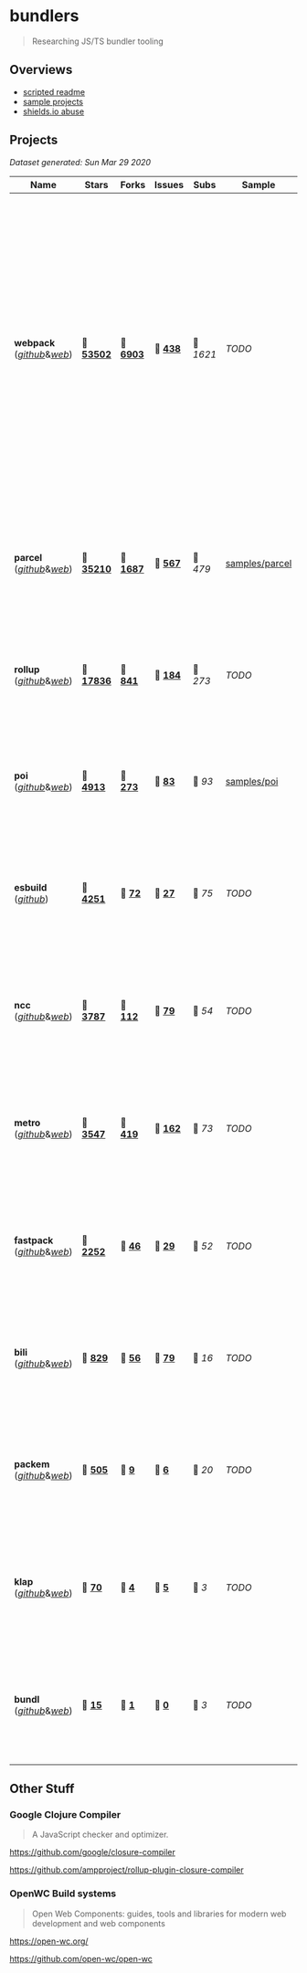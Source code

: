 # bundlers

> Researching JS/TS bundler tooling

## Overviews

- [scripted readme]('./scripts/readme-script.ts')
- [sample projects]('./samples/')
- [shields.io abuse]('https://shields.io/')

## Projects


*Dataset generated: Sun Mar 29 2020*

| Name | Stars | Forks | Issues | Subs | Sample | Description | Random Badges |
| --- | --- | --- | --- | --- | --- | --- | --- |
|  **webpack** ([*github*](https://github.com/webpack/webpack)&[*web*](https://webpack.js.org)) | 🌟 [**53502**](https://api.github.com/repos/webpack/webpack/stargazers) | 🍴 [**6903**](https://api.github.com/repos/webpack/webpack/forks) | 🚨 [**438**](https://api.github.com/repos/webpack/webpack/issues{/number}) | 👀 *1621* | *TODO* | *A bundler for javascript and friends. Packs many modules into a few bundled assets. Code Splitting allows for loading parts of the application on demand. Through "loaders", modules can be CommonJs, AMD, ES6 modules, CSS, Images, JSON, Coffeescript, LESS, ... and your custom stuff.* | [![NPM version](https://img.shields.io/npm/v/webpack.svg)]('https://www.npmjs.com/webpack')[![NPM downloads](https://img.shields.io/npm/dw/webpack.svg)]('https://www.npmjs.com/webpack')[![NPM Dependents](https://img.shields.io/librariesio/dependents/npm/webpack)]('https://www.npmjs.com/webpack')[![NPM Repos](https://img.shields.io/librariesio/dependent-repos/npm/webpack)]('https://www.npmjs.com/webpack')[![GitHub PRs](https://img.shields.io/github/issues-pr/webpack/webpack?style=social)]('https://github.com/webpack/webpack') [![GitHub commits](https://img.shields.io/github/commit-activity/m/webpack/webpack?style=social)]('https://github.com/webpack/webpack')  |
|  **parcel** ([*github*](https://github.com/parcel-bundler/parcel)&[*web*](https://parceljs.org)) | 🌟 [**35210**](https://api.github.com/repos/parcel-bundler/parcel/stargazers) | 🍴 [**1687**](https://api.github.com/repos/parcel-bundler/parcel/forks) | 🚨 [**567**](https://api.github.com/repos/parcel-bundler/parcel/issues{/number}) | 👀 *479* | [samples/parcel](./samples/parcel) | *📦🚀 Blazing fast, zero configuration web application bundler* | [![NPM version](https://img.shields.io/npm/v/parcel-bundler.svg)]('https://www.npmjs.com/parcel-bundler')[![NPM downloads](https://img.shields.io/npm/dw/parcel-bundler.svg)]('https://www.npmjs.com/parcel-bundler')[![NPM Dependents](https://img.shields.io/librariesio/dependents/npm/parcel-bundler)]('https://www.npmjs.com/parcel-bundler')[![NPM Repos](https://img.shields.io/librariesio/dependent-repos/npm/parcel-bundler)]('https://www.npmjs.com/parcel-bundler')[![GitHub PRs](https://img.shields.io/github/issues-pr/parcel-bundler/parcel?style=social)]('https://github.com/parcel-bundler/parcel') [![GitHub commits](https://img.shields.io/github/commit-activity/m/parcel-bundler/parcel?style=social)]('https://github.com/parcel-bundler/parcel')  |
|  **rollup** ([*github*](https://github.com/rollup/rollup)&[*web*](https://rollupjs.org)) | 🌟 [**17836**](https://api.github.com/repos/rollup/rollup/stargazers) | 🍴 [**841**](https://api.github.com/repos/rollup/rollup/forks) | 🚨 [**184**](https://api.github.com/repos/rollup/rollup/issues{/number}) | 👀 *273* | *TODO* | *Next-generation ES module bundler* | [![NPM version](https://img.shields.io/npm/v/rollup.svg)]('https://www.npmjs.com/rollup')[![NPM downloads](https://img.shields.io/npm/dw/rollup.svg)]('https://www.npmjs.com/rollup')[![NPM Dependents](https://img.shields.io/librariesio/dependents/npm/rollup)]('https://www.npmjs.com/rollup')[![NPM Repos](https://img.shields.io/librariesio/dependent-repos/npm/rollup)]('https://www.npmjs.com/rollup')[![GitHub PRs](https://img.shields.io/github/issues-pr/rollup/rollup?style=social)]('https://github.com/rollup/rollup') [![GitHub commits](https://img.shields.io/github/commit-activity/m/rollup/rollup?style=social)]('https://github.com/rollup/rollup')  |
|  **poi** ([*github*](https://github.com/egoist/poi)&[*web*](https://poi.js.org)) | 🌟 [**4913**](https://api.github.com/repos/egoist/poi/stargazers) | 🍴 [**273**](https://api.github.com/repos/egoist/poi/forks) | 🚨 [**83**](https://api.github.com/repos/egoist/poi/issues{/number}) | 👀 *93* | [samples/poi](./samples/poi) | *⚡A zero-config bundler for JavaScript applications.* | [![NPM version](https://img.shields.io/npm/v/poi.svg)]('https://www.npmjs.com/poi')[![NPM downloads](https://img.shields.io/npm/dw/poi.svg)]('https://www.npmjs.com/poi')[![NPM Dependents](https://img.shields.io/librariesio/dependents/npm/poi)]('https://www.npmjs.com/poi')[![NPM Repos](https://img.shields.io/librariesio/dependent-repos/npm/poi)]('https://www.npmjs.com/poi')[![GitHub PRs](https://img.shields.io/github/issues-pr/egoist/poi?style=social)]('https://github.com/egoist/poi') [![GitHub commits](https://img.shields.io/github/commit-activity/m/egoist/poi?style=social)]('https://github.com/egoist/poi')  |
|  **esbuild** ([*github*](https://github.com/evanw/esbuild)) | 🌟 [**4251**](https://api.github.com/repos/evanw/esbuild/stargazers) | 🍴 [**72**](https://api.github.com/repos/evanw/esbuild/forks) | 🚨 [**27**](https://api.github.com/repos/evanw/esbuild/issues{/number}) | 👀 *75* | *TODO* | *An extremely fast JavaScript bundler and minifier* | [![NPM version](https://img.shields.io/npm/v/esbuild-linux-64.svg)]('https://www.npmjs.com/esbuild-linux-64')[![NPM downloads](https://img.shields.io/npm/dw/esbuild-linux-64.svg)]('https://www.npmjs.com/esbuild-linux-64')[![NPM Dependents](https://img.shields.io/librariesio/dependents/npm/esbuild-linux-64)]('https://www.npmjs.com/esbuild-linux-64')[![NPM Repos](https://img.shields.io/librariesio/dependent-repos/npm/esbuild-linux-64)]('https://www.npmjs.com/esbuild-linux-64')[![GitHub PRs](https://img.shields.io/github/issues-pr/evanw/esbuild?style=social)]('https://github.com/evanw/esbuild') [![GitHub commits](https://img.shields.io/github/commit-activity/m/evanw/esbuild?style=social)]('https://github.com/evanw/esbuild')  |
|  **ncc** ([*github*](https://github.com/zeit/ncc)&[*web*](https://npmjs.com/@zeit/ncc)) | 🌟 [**3787**](https://api.github.com/repos/zeit/ncc/stargazers) | 🍴 [**112**](https://api.github.com/repos/zeit/ncc/forks) | 🚨 [**79**](https://api.github.com/repos/zeit/ncc/issues{/number}) | 👀 *54* | *TODO* | *Compile a Node.js project into a single file. Supports TypeScript, binary addons, dynamic requires.* | [![NPM version](https://img.shields.io/npm/v/@zeit/ncc.svg)]('https://www.npmjs.com/@zeit/ncc')[![NPM downloads](https://img.shields.io/npm/dw/@zeit/ncc.svg)]('https://www.npmjs.com/@zeit/ncc')[![NPM Dependents](https://img.shields.io/librariesio/dependents/npm/@zeit/ncc)]('https://www.npmjs.com/@zeit/ncc')[![NPM Repos](https://img.shields.io/librariesio/dependent-repos/npm/@zeit/ncc)]('https://www.npmjs.com/@zeit/ncc')[![GitHub PRs](https://img.shields.io/github/issues-pr/zeit/ncc?style=social)]('https://github.com/zeit/ncc') [![GitHub commits](https://img.shields.io/github/commit-activity/m/zeit/ncc?style=social)]('https://github.com/zeit/ncc')  |
|  **metro** ([*github*](https://github.com/facebook/metro)&[*web*](https://facebook.github.io/metro)) | 🌟 [**3547**](https://api.github.com/repos/facebook/metro/stargazers) | 🍴 [**419**](https://api.github.com/repos/facebook/metro/forks) | 🚨 [**162**](https://api.github.com/repos/facebook/metro/issues{/number}) | 👀 *73* | *TODO* | *🚇 The JavaScript bundler for React Native.* | [![NPM version](https://img.shields.io/npm/v/metro.svg)]('https://www.npmjs.com/metro')[![NPM downloads](https://img.shields.io/npm/dw/metro.svg)]('https://www.npmjs.com/metro')[![NPM Dependents](https://img.shields.io/librariesio/dependents/npm/metro)]('https://www.npmjs.com/metro')[![NPM Repos](https://img.shields.io/librariesio/dependent-repos/npm/metro)]('https://www.npmjs.com/metro')[![GitHub PRs](https://img.shields.io/github/issues-pr/facebook/metro?style=social)]('https://github.com/facebook/metro') [![GitHub commits](https://img.shields.io/github/commit-activity/m/facebook/metro?style=social)]('https://github.com/facebook/metro')  |
|  **fastpack** ([*github*](https://github.com/fastpack/fastpack)&[*web*](https://fastpack.sh)) | 🌟 [**2252**](https://api.github.com/repos/fastpack/fastpack/stargazers) | 🍴 [**46**](https://api.github.com/repos/fastpack/fastpack/forks) | 🚨 [**29**](https://api.github.com/repos/fastpack/fastpack/issues{/number}) | 👀 *52* | *TODO* | *Pack JS code fast & easy* | [![NPM version](https://img.shields.io/npm/v/fastpack.svg)]('https://www.npmjs.com/fastpack')[![NPM downloads](https://img.shields.io/npm/dw/fastpack.svg)]('https://www.npmjs.com/fastpack')[![NPM Dependents](https://img.shields.io/librariesio/dependents/npm/fastpack)]('https://www.npmjs.com/fastpack')[![NPM Repos](https://img.shields.io/librariesio/dependent-repos/npm/fastpack)]('https://www.npmjs.com/fastpack')[![GitHub PRs](https://img.shields.io/github/issues-pr/fastpack/fastpack?style=social)]('https://github.com/fastpack/fastpack') [![GitHub commits](https://img.shields.io/github/commit-activity/m/fastpack/fastpack?style=social)]('https://github.com/fastpack/fastpack')  |
|  **bili** ([*github*](https://github.com/egoist/bili)&[*web*](https://bili.egoist.sh)) | 🌟 [**829**](https://api.github.com/repos/egoist/bili/stargazers) | 🍴 [**56**](https://api.github.com/repos/egoist/bili/forks) | 🚨 [**79**](https://api.github.com/repos/egoist/bili/issues{/number}) | 👀 *16* | *TODO* | *Bili makes it easier to bundle JavaScript libraries.* | [![NPM version](https://img.shields.io/npm/v/bili.svg)]('https://www.npmjs.com/bili')[![NPM downloads](https://img.shields.io/npm/dw/bili.svg)]('https://www.npmjs.com/bili')[![NPM Dependents](https://img.shields.io/librariesio/dependents/npm/bili)]('https://www.npmjs.com/bili')[![NPM Repos](https://img.shields.io/librariesio/dependent-repos/npm/bili)]('https://www.npmjs.com/bili')[![GitHub PRs](https://img.shields.io/github/issues-pr/egoist/bili?style=social)]('https://github.com/egoist/bili') [![GitHub commits](https://img.shields.io/github/commit-activity/m/egoist/bili?style=social)]('https://github.com/egoist/bili')  |
|  **packem** ([*github*](https://github.com/packem/packem)&[*web*](https://packem.github.io/)) | 🌟 [**505**](https://api.github.com/repos/packem/packem/stargazers) | 🍴 [**9**](https://api.github.com/repos/packem/packem/forks) | 🚨 [**6**](https://api.github.com/repos/packem/packem/issues{/number}) | 👀 *20* | *TODO* | *📦⚡ A precompiled JavaScript module bundler* | [![NPM version](https://img.shields.io/npm/v/packem.svg)]('https://www.npmjs.com/packem')[![NPM downloads](https://img.shields.io/npm/dw/packem.svg)]('https://www.npmjs.com/packem')[![NPM Dependents](https://img.shields.io/librariesio/dependents/npm/packem)]('https://www.npmjs.com/packem')[![NPM Repos](https://img.shields.io/librariesio/dependent-repos/npm/packem)]('https://www.npmjs.com/packem')[![GitHub PRs](https://img.shields.io/github/issues-pr/packem/packem?style=social)]('https://github.com/packem/packem') [![GitHub commits](https://img.shields.io/github/commit-activity/m/packem/packem?style=social)]('https://github.com/packem/packem')  |
|  **klap** ([*github*](https://github.com/osdevisnot/klap)&[*web*](https://npm.im/klap)) | 🌟 [**70**](https://api.github.com/repos/osdevisnot/klap/stargazers) | 🍴 [**4**](https://api.github.com/repos/osdevisnot/klap/forks) | 🚨 [**5**](https://api.github.com/repos/osdevisnot/klap/issues{/number}) | 👀 *3* | *TODO* | *zero config, zero dependency bundler for tiny javascript packages* | [![NPM version](https://img.shields.io/npm/v/klap.svg)]('https://www.npmjs.com/klap')[![NPM downloads](https://img.shields.io/npm/dw/klap.svg)]('https://www.npmjs.com/klap')[![NPM Dependents](https://img.shields.io/librariesio/dependents/npm/klap)]('https://www.npmjs.com/klap')[![NPM Repos](https://img.shields.io/librariesio/dependent-repos/npm/klap)]('https://www.npmjs.com/klap')[![GitHub PRs](https://img.shields.io/github/issues-pr/osdevisnot/klap?style=social)]('https://github.com/osdevisnot/klap') [![GitHub commits](https://img.shields.io/github/commit-activity/m/osdevisnot/klap?style=social)]('https://github.com/osdevisnot/klap')  |
|  **bundl** ([*github*](https://github.com/vimlet/bundl)&[*web*](https://bundljs.org)) | 🌟 [**15**](https://api.github.com/repos/vimlet/bundl/stargazers) | 🍴 [**1**](https://api.github.com/repos/vimlet/bundl/forks) | 🚨 [**0**](https://api.github.com/repos/vimlet/bundl/issues{/number}) | 👀 *3* | *TODO* | *Bundl is a flexible project bundler for any language.* | [![NPM version](https://img.shields.io/npm/v/@vimlet/bundl.svg)]('https://www.npmjs.com/@vimlet/bundl')[![NPM downloads](https://img.shields.io/npm/dw/@vimlet/bundl.svg)]('https://www.npmjs.com/@vimlet/bundl')[![NPM Dependents](https://img.shields.io/librariesio/dependents/npm/@vimlet/bundl)]('https://www.npmjs.com/@vimlet/bundl')[![NPM Repos](https://img.shields.io/librariesio/dependent-repos/npm/@vimlet/bundl)]('https://www.npmjs.com/@vimlet/bundl')[![GitHub PRs](https://img.shields.io/github/issues-pr/vimlet/bundl?style=social)]('https://github.com/vimlet/bundl') [![GitHub commits](https://img.shields.io/github/commit-activity/m/vimlet/bundl?style=social)]('https://github.com/vimlet/bundl')  |


## Other Stuff

### Google Clojure Compiler

> A JavaScript checker and optimizer.

https://github.com/google/closure-compiler

https://github.com/ampproject/rollup-plugin-closure-compiler

### OpenWC Build systems

> Open Web Components: guides, tools and libraries for modern web development and web components

https://open-wc.org/

https://github.com/open-wc/open-wc
